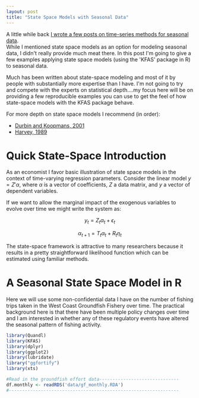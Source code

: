 ```yaml
---
layout: post
title: "State Space Models with Seasonal Data"
---
```


A little while back [I wrote a few posts on time-series methods for seasonal data](https://thesamuelsoncondition.com/2016/02/19/time-series-iv-markov-regime-switching-models/).  
While I mentioned state space models as an option for modeling seasonal data, I didn't really provide much meat there.  In this post I'm going to give a few examples applying state space models (using the 'KFAS' package in R) to seasonal data.  

Much has been written about state-space modeling and most of it by people with substantially more expertise than I have.  I'm not going to try and compete with the experts on statistical depth....my focus here will be on providing a few reproducible examples you can use to get the feel of how state-space models with the KFAS package behave.

For more depth on state space models I recommend (in order):

* [Durbin and Koopmans, 2001](http://www.ssfpack.com/DKbook.html)
* [Harvey, 1989](https://www.amazon.com/Forecasting-Structural-Models-Kalman-Filter/dp/0521405734)

# Quick State-Space Introduction

As an economist I favor basic illustration of state space models in the context of time-varying regression parameters.  Consider the linear model $y=Z'\alpha$, where $\alpha$ is a vector of coefficients, $Z$ a data matrix, and $y$ a vector of dependent variables.  

If we want to allow the marginal impact of the exogenous variables to evolve over time we might write the system as:

$$y_{t}=Z_{t} \alpha_{t} + \epsilon_{t}$$

$$\alpha_{t+1}=T_{t}\alpha_{t} + R_{t}\eta_{t}$$

The state-space framework is attractive to many researchers because it results in a pretty straightforward likelihood function which can be estimated using familiar methods.


# A Seasonal State Space Model in R

Here we will use some non-confidential data I have on the number of fishing trips taken in the West Coast Groundfish Fishery over time.  The practical background here is that there have been multiple policy changes over time and I am interested in whether any of these regulatory events have altered the seasonal pattern of fishing activity. 

```R
library(Quandl)
library(KFAS)
library(dplyr)
library(ggplot2)
library(lubridate)
library("ggfortify")
library(xts)

#Read in the groundfish effort data------------------------------
df.monthly <- readRDS('data/gf_monthly.RDA')
#----------------------------------------------------------------

```

